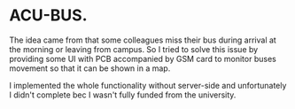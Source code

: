 # ACU-BUS. #

The idea came from that some colleagues miss their bus during arrival at the morning or leaving from campus. So I tried to solve this issue by providing some UI with PCB accompanied by GSM card to monitor buses movement so that it can be shown in a map.


I implemented the whole functionality without server-side and unfortunately I didn't complete bec I wasn't fully funded from the university.